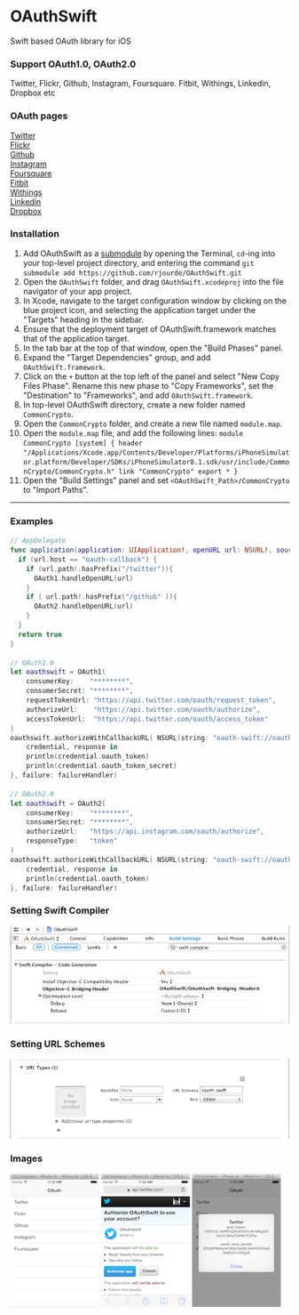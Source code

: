 OAuthSwift
==========

Swift based OAuth library for iOS

### Support OAuth1.0, OAuth2.0

Twitter, Flickr, Github, Instagram, Foursquare. Fitbit, Withings, Linkedin, Dropbox etc

### OAuth pages

[Twitter](https://dev.twitter.com/docs/auth/oauth)  
[Flickr](https://www.flickr.com/services/api/auth.oauth.html)  
[Github](https://developer.github.com/v3/oauth)  
[Instagram](http://instagram.com/developer/authentication)  
[Foursquare](https://developer.foursquare.com/overview/auth)  
[Fitbit](https://wiki.fitbit.com/display/API/OAuth+Authentication+in+the+Fitbit+API)  
[Withings](http://oauth.withings.com/api)  
[Linkedin](https://developer.linkedin.com/documents/authentication)  
[Dropbox](https://www.dropbox.com/developers/core/docs)

### Installation

1. Add OAuthSwift as a [submodule](http://git-scm.com/docs/git-submodule) by opening the Terminal, `cd`-ing into your top-level project directory, and entering the command `git submodule add https://github.com/rjourde/OAuthSwift.git`
2. Open the `OAuthSwift` folder, and drag `OAuthSwift.xcodeproj` into the file navigator of your app project.
3. In Xcode, navigate to the target configuration window by clicking on the blue project icon, and selecting the application target under the "Targets" heading in the sidebar.
4. Ensure that the deployment target of OAuthSwift.framework matches that of the application target.
5. In the tab bar at the top of that window, open the "Build Phases" panel.
6. Expand the "Target Dependencies" group, and add `OAuthSwift.framework`.
7. Click on the `+` button at the top left of the panel and select "New Copy Files Phase". Rename this new phase to "Copy Frameworks", set the "Destination" to "Frameworks", and add `OAuthSwift.framework`.
8. In top-level OAuthSwift directory, create a new folder named `CommonCrypto`.
9. Open the `CommonCrypto` folder, and create a new file named `module.map`.
10. Open the `module.map` file, and add the following lines:
`module CommonCrypto [system] {
  header "/Applications/Xcode.app/Contents/Developer/Platforms/iPhoneSimulator.platform/Developer/SDKs/iPhoneSimulator8.1.sdk/usr/include/CommonCrypto/CommonCrypto.h"
  link "CommonCrypto"
  export *
}`
11. Open the "Build Settings" panel and set `<OAuthSwift_Path>/CommonCrypto` to "Import Paths".

---  

### Examples

```swift
// AppDelegate
func application(application: UIApplication!, openURL url: NSURL!, sourceApplication: String!, annotation: AnyObject!) -> Bool {
  if (url.host == "oauth-callback") {
    if (url.path!.hasPrefix("/twitter")){
      OAuth1.handleOpenURL(url)
    }
    if ( url.path!.hasPrefix("/github" )){
      OAuth2.handleOpenURL(url)
    }
  }
  return true
}

// OAuth1.0
let oauthswift = OAuth1(
    consumerKey:    "********",
    consumerSecret: "********",
    requestTokenUrl: "https://api.twitter.com/oauth/request_token",
    authorizeUrl:    "https://api.twitter.com/oauth/authorize",
    accessTokenUrl:  "https://api.twitter.com/oauth/access_token"
)
oauthswift.authorizeWithCallbackURL( NSURL(string: "oauth-swift://oauth-callback/twitter"), success: {
    credential, response in
    println(credential.oauth_token)
    println(credential.oauth_token_secret)
}, failure: failureHandler)

// OAuth2.0
let oauthswift = OAuth2(
    consumerKey:    "********",
    consumerSecret: "********",
    authorizeUrl:   "https://api.instagram.com/oauth/authorize",
    responseType:   "token"
)
oauthswift.authorizeWithCallbackURL( NSURL(string: "oauth-swift://oauth-callback/instagram"), scope: "likes+comments", state:"INSTAGRAM", success: {
    credential, response in
    println(credential.oauth_token)
}, failure: failureHandler)

```

### Setting Swift Compiler

![Image](Example/Images/SwiftCompiler.png "Image")

### Setting URL Schemes

![Image](Example/Images/URLSchemes.png "Image")

### Images

![Image](Example/Images/Services.png "Image")
![Image](Example/Images/TwitterOAuth.png "Image")
![Image](Example/Images/TwitterOAuthTokens.png "Image")

